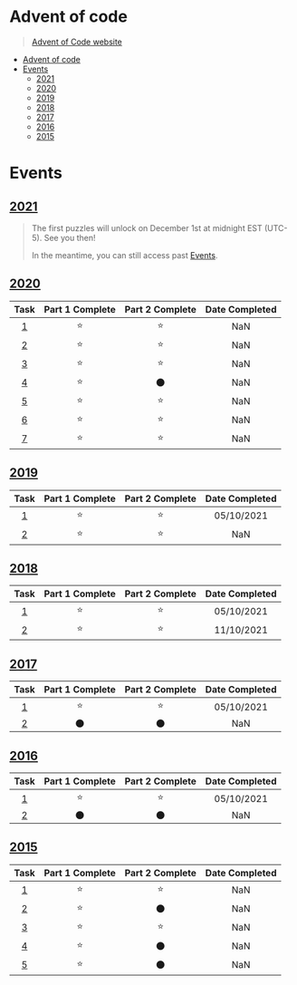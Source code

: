 # Advent of code
> [Advent of Code website](https://adventofcode.com/2021/events)

- [Advent of code](#advent-of-code)
- [Events](#events)
  - [2021](#2021)
  - [2020](#2020)
  - [2019](#2019)
  - [2018](#2018)
  - [2017](#2017)
  - [2016](#2016)
  - [2015](#2015)

# Events
## [2021](https://adventofcode.com/2021)
> The first puzzles will unlock on December 1st at midnight EST (UTC-5). See you then!
> 
> In the meantime, you can still access past [Events](https://adventofcode.com/2021/events). 

## [2020](https://adventofcode.com/2020)
|                   Task                   | Part 1 Complete | Part 2 Complete | Date Completed |
| :--------------------------------------: | :-------------: | :-------------: | :------------: |
| [1](https://adventofcode.com/2020/day/1) |     :star:      |     :star:      |      NaN       |
| [2](https://adventofcode.com/2020/day/2) |     :star:      |     :star:      |      NaN       |
| [3](https://adventofcode.com/2020/day/3) |     :star:      |     :star:      |      NaN       |
| [4](https://adventofcode.com/2020/day/4) |     :star:      |   :new_moon:    |      NaN       |
| [5](https://adventofcode.com/2020/day/5) |     :star:      |     :star:      |      NaN       |
| [6](https://adventofcode.com/2020/day/6) |     :star:      |     :star:      |      NaN       |
| [7](https://adventofcode.com/2020/day/7) |     :star:      |     :star:      |      NaN       |
<!-- ---------------------------------------------------------------------------------------- -->


## [2019](https://adventofcode.com/2019)
|                   Task                   | Part 1 Complete | Part 2 Complete | Date Completed |
| :--------------------------------------: | :-------------: | :-------------: | :------------: |
| [1](https://adventofcode.com/2019/day/1) |     :star:      |     :star:      |   05/10/2021   |
| [2](https://adventofcode.com/2019/day/2) |     :star:      |     :star:      |      NaN       |
<!-- ---------------------------------------------------------------------------------------- -->


## [2018](https://adventofcode.com/2018)
|                   Task                   | Part 1 Complete | Part 2 Complete | Date Completed |
| :--------------------------------------: | :-------------: | :-------------: | :------------: |
| [1](https://adventofcode.com/2018/day/1) |     :star:      |     :star:      |   05/10/2021   |
| [2](https://adventofcode.com/2018/day/2) |     :star:      |     :star:      |   11/10/2021   |
<!-- ---------------------------------------------------------------------------------------- -->


## [2017](https://adventofcode.com/2017)
|                   Task                   | Part 1 Complete | Part 2 Complete | Date Completed |
| :--------------------------------------: | :-------------: | :-------------: | :------------: |
| [1](https://adventofcode.com/2017/day/1) |     :star:      |     :star:      |   05/10/2021   |
| [2](https://adventofcode.com/2017/day/2) |   :new_moon:    |   :new_moon:    |      NaN       |
<!-- ---------------------------------------------------------------------------------------- -->


## [2016](https://adventofcode.com/2016)
|                   Task                   | Part 1 Complete | Part 2 Complete | Date Completed |
| :--------------------------------------: | :-------------: | :-------------: | :------------: |
| [1](https://adventofcode.com/2016/day/1) |     :star:      |     :star:      |   05/10/2021   |
| [2](https://adventofcode.com/2016/day/2) |   :new_moon:    |   :new_moon:    |      NaN       |
<!-- ---------------------------------------------------------------------------------------- -->


## [2015](https://adventofcode.com/2015)
|                   Task                   | Part 1 Complete | Part 2 Complete | Date Completed |
| :--------------------------------------: | :-------------: | :-------------: | :------------: |
| [1](https://adventofcode.com/2015/day/1) |     :star:      |     :star:      |      NaN       |
| [2](https://adventofcode.com/2015/day/2) |     :star:      |   :new_moon:    |      NaN       |
| [3](https://adventofcode.com/2015/day/3) |     :star:      |     :star:      |      NaN       |
| [4](https://adventofcode.com/2015/day/4) |     :star:      |   :new_moon:    |      NaN       |
| [5](https://adventofcode.com/2015/day/5) |     :star:      |   :new_moon:    |      NaN       |
<!-- ---------------------------------------------------------------------------------------- -->

